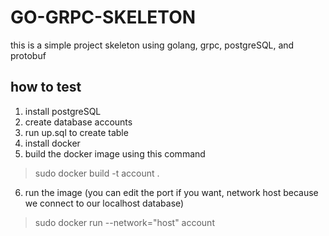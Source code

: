 # GO-GRPC-SKELETON

this is a simple project skeleton using golang, grpc, postgreSQL, and protobuf

## how to test
1. install postgreSQL
2. create database accounts
3. run up.sql to create table
4. install docker
5. build the docker image using this command
> sudo docker build -t account .
6. run the image (you can edit the port if you want, network host because we connect to our localhost database)
> sudo docker run --network="host" account